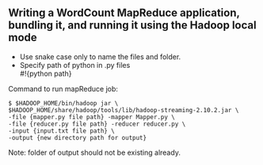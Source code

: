 ## Writing a WordCount MapReduce application, bundling it, and running it using the Hadoop local mode

- Use snake case only to name the files and folder.
- Specify path of python in .py files <br/>
  #!{python path}

Command to run mapReduce job:

```
$ $HADOOP_HOME/bin/hadoop jar \
$HADOOP_HOME/share/hadoop/tools/lib/hadoop-streaming-2.10.2.jar \
-file {mapper.py file path} -mapper Mapper.py \
-file {reducer.py file path} -reducer reducer.py \
-input {input.txt file path} \
-output {new directory path for output}
```

Note: folder of output should not be existing already.
